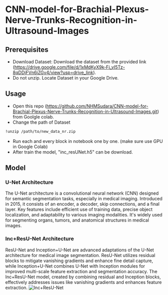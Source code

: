# CNN-model-for-Brachial-Plexus-Nerve-Trunks-Recognition-in-Ultrasound-Images
## Prerequisites
- Download Dataset: Download the dataset from the provided link (https://drive.google.com/file/d/1xMdKyX9k-Fi_vI5Tz-8qDDjFVn6iZGv4/view?usp=drive_link).
- Do not unzip. Locate Dataset in your Google Drive.
## Usage
- Open this repo (https://github.com/NHMSudara/CNN-model-for-Brachial-Plexus-Nerve-Trunks-Recognition-in-Ultrasound-Images.git) from Goolgle colab.
- Change the path of Dataset
```markdown
!unzip /path/to/new_data_nr.zip
```
- Run each and every block in notebook one by one. (make sure use GPU in Google Colab)
- After train the model, "inc_resUNet.h5" can be download.
## Model
### U-Net Architecture
The U-Net architecture is a convolutional neural network (CNN) designed for semantic segmentation tasks, especially in medical imaging. Introduced in 2015, it consists of an encoder, a decoder, skip connections, and a final layer. Key features include efficient use of training data, precise object localization, and adaptability to various imaging modalities. It's widely used for segmenting organs, tumors, and anatomical structures in medical images.
### Inc+ResU-Net Architecture
ResU-Net and Inception+U-Net are advanced adaptations of the U-Net architecture for medical image segmentation. ResU-Net utilizes residual blocks to mitigate vanishing gradients and enhance fine detail capture, while Inception+U-Net combines U-Net with Inception modules for improved multi-scale feature extraction and segmentation accuracy. The Inc+ResU-Net model, created by combining residual and Inception blocks, effectively addresses issues like vanishing gradients and enhances feature extraction.
![Inc+ResU-Net](https://github.com/NHMSudara/CNN-model-for-Brachial-Plexus-Nerve-Trunks-Recognition-in-Ultrasound-Images/blob/master/Inc+ResU-Net.png?raw=true)
